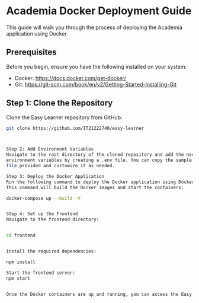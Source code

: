 # Academia Docker Deployment Guide

This guide will walk you through the process of deploying the Academia application using Docker.

## Prerequisites

Before you begin, ensure you have the following installed on your system:

- Docker: https://docs.docker.com/get-docker/
- Git: https://git-scm.com/book/en/v2/Getting-Started-Installing-Git

## Step 1: Clone the Repository

Clone the Easy Learner repository from GitHub:

```bash
git clone https://github.com/IT21222740/easy-learner



Step 2: Add Environment Variables
Navigate to the root directory of the cloned repository and add the necessary 
environment variables by creating a .env file. You can copy the sample .env.example 
file provided and customize it as needed.

Step 3: Deploy the Docker Application
Run the following command to deploy the Docker application using Docker Compose. 
This command will build the Docker images and start the containers:

docker-compose up --build -V


Step 4: Set up the Frontend
Navigate to the frontend directory:


cd frontend


Install the required dependencies:

npm install

Start the frontend server:
npm start


Once the Docker containers are up and running, you can access the Easy Learner application by opening a web browser and navigating to http://localhost:3000.

